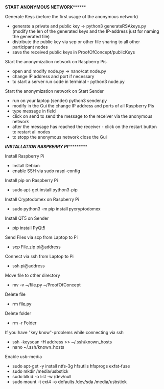 

************************************START ANONYMOUS NETWORK******************************************

Generate Keys (before the first usage of the anonymous network)
- generate a private and public key -> python3 generateRSAkeys.py (modify the len of the generated keys
and the IP-address just for naming the generated file)
- distribute the public key via scp or other file sharing to all other participant nodes
- save the received public keys in ProofOfConcept/publicKeys

Start the anonymization network on Raspberry Pis
- open and modify node.py -> nano/cat node.py
- change IP address and port if necessary
- to start a server run code in terminal - python3 node.py


Start the anonymization network on Start Sender
- run on your laptop (sender) python3 sender.py
- modify in the Gui the change IP address and ports of all Raspberry Pis
- type message in field
- click on send to send the message to the receiver via the anonymous network
- after the message has reached the receiver - click on the restart button to restart all nodes
- to stopp the anonymous network close the Gui





*********************************INSTALLATION RASPBERRY PI******************************************

Install Raspberry Pi
- Install Debian
- enable SSH via sudo raspi-config

Install pip on Raspberry Pi
- sudo apt-get install python3-pip

Install Cryptodomex on Raspberry Pi
- sudo python3 -m pip install pycryptodomex

Install QT5 on Sender
- pip install PyQt5

Send Files via scp from Laptop to Pi
- scp File.zip pi@address

Connect via ssh from Laptop to Pi
- ssh pi@address

Move file to other directory
- mv -v ~/file.py ~/ProofOfConcept

Delete file
- rm file.py

Delete folder
- rm -r Folder

If you have "key know"-problems while connecting via ssh
- ssh -keyscan -H address >> ~/.ssh/known_hosts
- nano ~/.ssh/known_hosts

Enable usb-media
- sudo apt-get -y install ntfs-3g hfsutils hfsprogs exfat-fuse
- sudo mkdir /media/usbstick
- sudo blkid -o list -w /dev/null
- sudo mount -t ext4 -o defaults /dev/sda /media/usbstick
